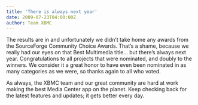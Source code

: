 ```yaml
---
title: 'There is always next year'
date: 2009-07-23T04:00:00Z
author: Team XBMC
---
```

The results are in and unfortunately we didn’t take home any awards from the SourceForge Community Choice Awards. That’s a shame, because we really had our eyes on that Best Multimedia title… but there’s always next year. Congratulations to all projects that were nominated, and doubly to the winners. We consider it a great honor to have even been nominated in as many categories as we were, so thanks again to all who voted.

 As always, the XBMC team and our great community are hard at work making the best Media Center app on the planet. Keep checking back for the latest features and updates; it gets better every day.

 